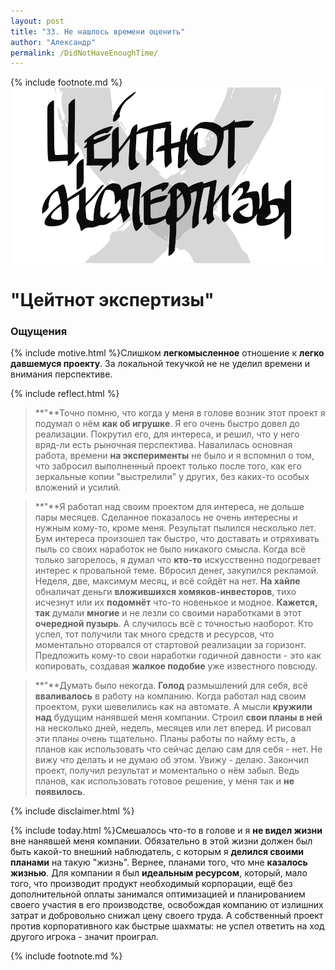 ```yaml
---
layout: post
title: "33. Не нашлось времени оценить"
author: "Александр"
permalink: /DidNotHaveEnoughTime/
---
```

{% include footnote.md %}
<a href="cards"/>!["Совершенно не было времени для оценки"](/_img/33.svg)</a>
# "Цейтнот экспертизы"

### Ощущения
{% include motive.html %}Слишком **легкомысленное** отношение к **легко давшемуся проекту**. За локальной текучкой не не уделил времени и внимания перспективе.

{% include reflect.html %}
>**"**Точно помню, что когда у меня в голове возник этот проект я подумал о нём **как об игрушке**. Я его очень быстро довел до реализации. Покрутил его, для интереса, и решил, что у него вряд-ли есть рыночная перспектива. Навалилась основная работа, времени **на эксперименты** не было и я вспомнил о том, что забросил выполненный проект только после того, как его зеркальные копии "выстрелили" у других, без каких-то особых вложений и усилий. 

>**"**Я работал над своим проектом для интереса, не дольше пары месяцев. Сделанное показалось не очень интересны и нужным кому-то, кроме меня. Результат пылился несколько лет. Бум интереса произошел так быстро, что доставать и отряхивать пыль со своих наработок не было никакого смысла. Когда всё только загорелось, я думал что **кто-то** искусственно подогревает интерес к провальной теме. Вбросил денег, закупился рекламой. Неделя, две, максимум месяц, и всё сойдёт на нет. **На хайпе** обналичат деньги **вложившихся хомяков-инвесторов**, тихо исчезнут или их **подомнёт** что-то новенькое и модное.  **Кажется, так** думали **многие** и не лезли со своими наработками в этот **очередной пузырь**. А случилось всё с  точностью наоборот. Кто успел, тот получили так много средств и ресурсов, что моментально оторвался от стартовой реализации за горизонт. Предложить кому-то свои наработки годичной давности - это как копировать, создавая **жалкое подобие** уже известного повсюду.

>**"**Думать было некогда. **Голод** размышлений для себя, всё **вваливалось** в работу на компанию. Когда работал над своим проектом, руки шевелились как на автомате. А мысли **кружили над** будущим нанявшей меня компании. Строил **свои планы в ней** на несколько дней, недель, месяцев или лет вперед. И рисовал эти планы  очень тщательно. Планы работы по найму есть, а планов как использовать что сейчас делаю сам для себя - нет. Не вижу что делать и не думаю об этом. Увижу - делаю. Закончил проект, получил результат и моментально о нём забыл. Ведь планов, как использовать готовое решение, у меня так и **не появилось**.

{% include disclaimer.html %}

{% include today.html %}Смешалось что-то в голове и я **не видел жизни** вне нанявшей меня компании. Обязательно в этой жизни должен был быть какой-то внешний наблюдатель, с которым я **делился своими планами** на такую "жизнь". Вернее,  планами того, что мне **казалось жизнью**. Для компании я был **идеальным ресурсом**, который, мало того, что производит продукт необходимый корпорации, ещё без дополнительной оплаты занимался оптимизацией и планированием своего участия в его производстве, освобождая компанию от излишних затрат и добровольно снижал цену своего труда. А собственный проект против корпоративного как быстрые шахматы: не успел ответить на ход другого игрока - значит проиграл. 

{% include footnote.md %}

